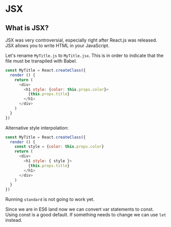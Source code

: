 # JSX

## What is JSX?

JSX was very controversial, especially right after React.js was released. JSX allows
you to write HTML in your JavaScript.

Let's rename `MyTitle.js` to `MyTitle.jsx`. This is in order to indicate that the file must be transpiled with Babel.

```javascript
const MyTitle = React.createClass({
  render () {
    return (
      <div>
        <h1 style: {color: this.props.color}>
          {this.props.title}
        </h1>
      </div>
    )
  }
})
```

Alternative style interpolation:

```javascript
const MyTitle = React.createClass({
  render () {
    const style = {color: this.props.color}
    return (
      <div>
        <h1 style: { style }>
          {this.props.title}
        </h1>
      </div>
    )
  }
})
```

Running `standard` is not going to work yet.

Since we are in ES6 land now we can convert var statements to const. Using const is a good default. If something needs to change we can use `let` instead.
